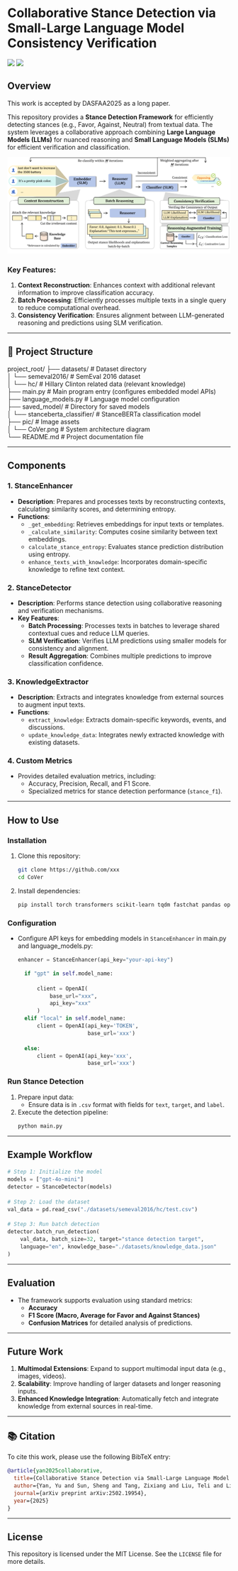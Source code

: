 # Collaborative Stance Detection via Small-Large Language Model Consistency Verification

![](https://img.shields.io/badge/license-MIT-blue.svg) 
![](https://img.shields.io/badge/Python-3.10-blue.svg)
## Overview

This work is accepted by DASFAA2025 as a long paper.

This repository provides a **Stance Detection Framework** for efficiently detecting stances (e.g., Favor, Against, Neutral) from textual data. The system leverages a collaborative approach combining **Large Language Models (LLMs)** for nuanced reasoning and **Small Language Models (SLMs)** for efficient verification and classification. 

![System Overview](pic/CoVer.png)

### Key Features:
1. **Context Reconstruction**: Enhances context with additional relevant information to improve classification accuracy.
2. **Batch Processing**: Efficiently processes multiple texts in a single query to reduce computational overhead.
3. **Consistency Verification**: Ensures alignment between LLM-generated reasoning and predictions using SLM verification.

---


## 📁 Project Structure


project_root/
├── datasets/                      # Dataset directory  
│   └── semeval2016/              # SemEval 2016 dataset  
│       └── hc/                   # Hillary Clinton related data (relevant knowledge)  
├── main.py                       # Main program entry (configures embedded model APIs)  
├── language_models.py            # Language model configuration  
├── saved_model/                  # Directory for saved models  
│   └── stanceberta_classifier/   # StanceBERTa classification model  
├── pic/                          # Image assets  
│   └── CoVer.png                 # System architecture diagram  
└── README.md                     # Project documentation file

---
## Components

### 1. **StanceEnhancer**
- **Description**: Prepares and processes texts by reconstructing contexts, calculating similarity scores, and determining entropy.
- **Functions**:
  - `_get_embedding`: Retrieves embeddings for input texts or templates.
  - `_calculate_similarity`: Computes cosine similarity between text embeddings.
  - `calculate_stance_entropy`: Evaluates stance prediction distribution using entropy.
  - `enhance_texts_with_knowledge`: Incorporates domain-specific knowledge to refine text context.

### 2. **StanceDetector**
- **Description**: Performs stance detection using collaborative reasoning and verification mechanisms.
- **Key Features**:
  - **Batch Processing**: Processes texts in batches to leverage shared contextual cues and reduce LLM queries.
  - **SLM Verification**: Verifies LLM predictions using smaller models for consistency and alignment.
  - **Result Aggregation**: Combines multiple predictions to improve classification confidence.

### 3. **KnowledgeExtractor**
- **Description**: Extracts and integrates knowledge from external sources to augment input texts.
- **Functions**:
  - `extract_knowledge`: Extracts domain-specific keywords, events, and discussions.
  - `update_knowledge_data`: Integrates newly extracted knowledge with existing datasets.

### 4. **Custom Metrics**
- Provides detailed evaluation metrics, including:
  - Accuracy, Precision, Recall, and F1 Score.
  - Specialized metrics for stance detection performance (`stance_f1`).

---

## How to Use

### Installation
1. Clone this repository:
   ```bash
   git clone https://github.com/xxx
   cd CoVer
   ```
2. Install dependencies:
   ```bash
   pip install torch transformers scikit-learn tqdm fastchat pandas openai
   ```

### Configuration
- Configure API keys for embedding models in `StanceEnhancer` in main.py and language_models.py:
  ```python
  enhancer = StanceEnhancer(api_key="your-api-key")
  ```

  ```python
    if "gpt" in self.model_name:

        client = OpenAI(
            base_url="xxx",
            api_key="xxx"
        )
    elif "local" in self.model_name:
        client = OpenAI(api_key='TOKEN',
                        base_url='xxx')

    else:
        client = OpenAI(api_key='xxx',
                        base_url='xxx')

  ```

### Run Stance Detection
1. Prepare input data:
   - Ensure data is in `.csv` format with fields for `text`, `target`, and `label`.
2. Execute the detection pipeline:
   ```bash
   python main.py
   ```

---

## Example Workflow

```python
# Step 1: Initialize the model
models = ["gpt-4o-mini"]
detector = StanceDetector(models)

# Step 2: Load the dataset
val_data = pd.read_csv("./datasets/semeval2016/hc/test.csv")

# Step 3: Run batch detection
detector.batch_run_detection(
    val_data, batch_size=32, target="stance detection target",
    language="en", knowledge_base="./datasets/knowledge_data.json"
)
```

---

## Evaluation

- The framework supports evaluation using standard metrics:
  - **Accuracy**
  - **F1 Score (Macro, Average for Favor and Against Stances)**
  - **Confusion Matrices** for detailed analysis of predictions.

---

## Future Work

1. **Multimodal Extensions**: Expand to support multimodal input data (e.g., images, videos).
2. **Scalability**: Improve handling of larger datasets and longer reasoning inputs.
3. **Enhanced Knowledge Integration**: Automatically fetch and integrate knowledge from external sources in real-time.

---

## 📚 Citation

To cite this work, please use the following BibTeX entry:

```bibtex
@article{yan2025collaborative,
  title={Collaborative Stance Detection via Small-Large Language Model Consistency Verification},
  author={Yan, Yu and Sun, Sheng and Tang, Zixiang and Liu, Teli and Liu, Min},
  journal={arXiv preprint arXiv:2502.19954},
  year={2025}
}
```

---
## License
This repository is licensed under the MIT License. See the `LICENSE` file for more details.
